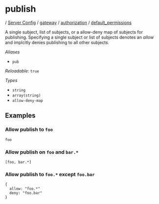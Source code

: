 # publish

/ [Server Config](/ref/config/index.md) / [gateway](/ref/config/gateway/index.md) / [authorization](/ref/config/gateway/authorization/index.md) / [default_permissions](/ref/config/gateway/authorization/default_permissions/index.md) 

A single subject, list of subjects, or a allow-deny map of
subjects for publishing. Specifying a single subject or list
of subjects denotes an *allow* and implcitly denies publishing
to all other subjects.

*Aliases*

- `pub`


*Reloadable*: `true`

*Types*

- `string`
- `array(string)`
- `allow-deny-map`


## Examples

### Allow publish to `foo`
```
foo
```
### Allow publish on `foo` and `bar.*`
```
[foo, bar.*]
```
### Allow publish to `foo.*` except `foo.bar`
```
{
  allow: "foo.*"
  deny: "foo.bar"
}
```

